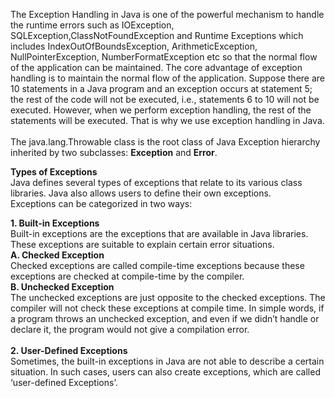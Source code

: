 The Exception Handling in Java is one of the powerful mechanism to handle the runtime errors such as IOException, SQLException,ClassNotFoundException and Runtime Exceptions which includes IndexOutOfBoundsException, ArithmeticException, NullPointerException, NumberFormatException etc so that the normal flow of the application can be maintained. The core advantage of exception handling is to maintain the normal flow of the application. Suppose there are 10 statements in a Java program and an exception occurs at statement 5; the rest of the code will not be executed, i.e., statements 6 to 10 will not be executed. However, when we perform exception handling, the rest of the statements will be executed. That is why we use exception handling in Java.<br><br>
The java.lang.Throwable class is the root class of Java Exception hierarchy inherited by two subclasses: <b>Exception</b> and <b>Error</b>.<br>

<b>Types of Exceptions</b><br>
Java defines several types of exceptions that relate to its various class libraries. Java also allows users to define their own exceptions.<br>
Exceptions can be categorized in two ways:<br>

<b>1. Built-in Exceptions</b><br>
Built-in exceptions are the exceptions that are available in Java libraries. These exceptions are suitable to explain certain error situations.<br>
<b>A. Checked Exception</b><br>
Checked exceptions are called compile-time exceptions because these exceptions are checked at compile-time by the compiler.<br>
<b>B. Unchecked Exception</b><br>
The unchecked exceptions are just opposite to the checked exceptions. The compiler will not check these exceptions at compile time. In simple words, if a program throws an unchecked exception, and even if we didn’t handle or declare it, the program would not give a compilation error.<br><br>
<b>2. User-Defined Exceptions</b><br>
Sometimes, the built-in exceptions in Java are not able to describe a certain situation. In such cases, users can also create exceptions, which are called ‘user-defined Exceptions’.<br>

